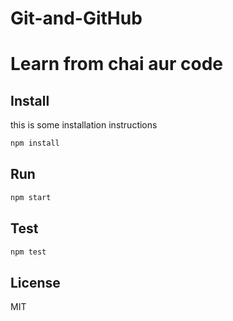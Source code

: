# Git-and-GitHub
# Learn from chai aur code

## Install

this is some installation instructions

```bash
npm install
```

## Run

```bash
npm start
```

## Test

```bash
npm test
```

## License

MIT